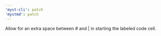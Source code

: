 ```yaml
---
'myst-cli': patch
'mystmd': patch
---
```


Allow for an extra space between # and | in starting the labeled code cell.
